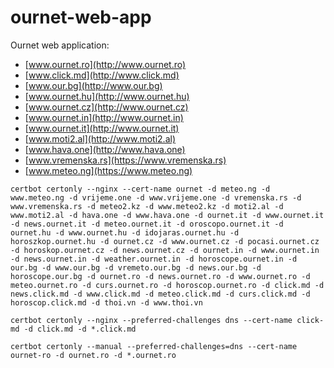 # ournet-web-app

Ournet web application:

- [www.ournet.ro](http://www.ournet.ro)
- [www.click.md](http://www.click.md)
- [www.our.bg](http://www.our.bg)
- [www.ournet.hu](http://www.ournet.hu)
- [www.ournet.cz](http://www.ournet.cz)
- [www.ournet.in](http://www.ournet.in)
- [www.ournet.it](http://www.ournet.it)
- [www.moti2.al](http://www.moti2.al)
- [www.hava.one](http://www.hava.one)
- [www.vremenska.rs](https://www.vremenska.rs)
- [www.meteo.ng](https://www.meteo.ng)

```
certbot certonly --nginx --cert-name ournet -d meteo.ng -d www.meteo.ng -d vrijeme.one -d www.vrijeme.one -d vremenska.rs -d www.vremenska.rs -d meteo2.kz -d www.meteo2.kz -d moti2.al -d www.moti2.al -d hava.one -d www.hava.one -d ournet.it -d www.ournet.it -d news.ournet.it -d meteo.ournet.it -d oroscopo.ournet.it -d ournet.hu -d www.ournet.hu -d idojaras.ournet.hu -d horoszkop.ournet.hu -d ournet.cz -d www.ournet.cz -d pocasi.ournet.cz -d horoskop.ournet.cz -d news.ournet.cz -d ournet.in -d www.ournet.in -d news.ournet.in -d weather.ournet.in -d horoscope.ournet.in -d our.bg -d www.our.bg -d vremeto.our.bg -d news.our.bg -d horoscope.our.bg -d ournet.ro -d news.ournet.ro -d www.ournet.ro -d meteo.ournet.ro -d curs.ournet.ro -d horoscop.ournet.ro -d click.md -d news.click.md -d www.click.md -d meteo.click.md -d curs.click.md -d horoscop.click.md -d thoi.vn -d www.thoi.vn
```

```
certbot certonly --nginx --preferred-challenges dns --cert-name click-md -d click.md -d *.click.md
```

```
certbot certonly --manual --preferred-challenges=dns --cert-name ournet-ro -d ournet.ro -d *.ournet.ro
```
